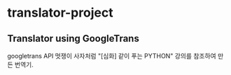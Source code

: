 # translator-project
## Translator using GoogleTrans

googletrans API
멋쟁이 사자처럼 "[심화] 같이 푸는 PYTHON" 강의를 참조하여 만든 번역기.
